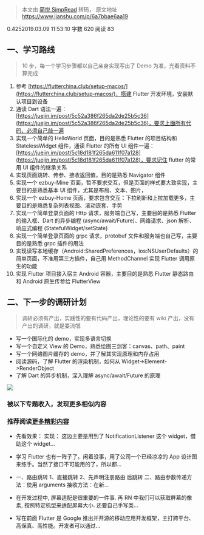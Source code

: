 > 本文由 [简悦 SimpRead](http://ksria.com/simpread/) 转码， 原文地址 https://www.jianshu.com/p/6a7bbae6aa19

0.4252019.03.09 11:53:10 字数 620 阅读 83

一、学习路线
------

> 10 步，每一个学习步骤都以自己亲身实现写出了 Demo 为准，光看资料不算完成

1.  参考 [https://flutterchina.club/setup-macos/](https://flutterchina.club/setup-macos/)，搭建 Flutter 开发环境，安装默认项目到设备
2.  通读 Dart 语法一遍：[https://juejin.im/post/5c52a386f265da2de25b5c36](https://juejin.im/post/5c52a386f265da2de25b5c36)，要求上面所有代码，必须自己敲一遍
3.  实现一个简单的 HelloWorld 页面，目的是熟悉 Flutter 的项目结构和 StatelessWidget 组件，通读 Flutter 的所有 UI 组件一遍：[https://juejin.im/post/5c18d181f265da611f07a128](https://juejin.im/post/5c18d181f265da611f07a128)，要求记住 flutter 的常用 UI 组件的继承关系
4.  实现页面跳转、传参、接收返回值，目的是熟悉 Navigator 组件
5.  实现一个 ezbuy-Mine 页面，暂不要求交互，但是页面的样式要大致实现，主要目的是熟悉基本 UI 组件，尤其是布局、文本、图片，
6.  实现一个 ezbuy-Home 页面，要求包含交互：下拉刷新和上拉加载更多，主要目的是熟悉复杂列表视图、滚动嵌套、手势
7.  实现一个简单登录页面的 Http 请求，服务端自己写，主要目的是熟悉 Flutter 的输入框、Dart 的异步编程 (async/await/Future)、网络请求、json 解析、响应式编程 (StatefulWidget/setState)
8.  实现一个简单登录页面的 grpc 请求，protobuf 文件和服务端也自己写，主要目的是熟悉 grpc 插件的用法
9.  实现读写本地缓存（Android:SharedPreferences，ios:NSUserDefaults）的简单页面，不准用第三方插件，自己用 MethodChannel 实现 Flutter 调用原生的功能
10.  实现 Flutter 项目接入宿主 Android 容器，主要目的是熟悉 Flutter 静态路由和 Android 原生传参给 FlutterView

二、下一步的调研计划
----------

> 调研必须有产出，实践性的要有代码产出，理论性的要有 wiki 产出，没有产出的调研，就是耍流氓

*   写一个国际化的 demo，实现多语言切换
*   写一个自定义 View 的 Demo，熟悉绘图三剑客：canvas、path、paint
*   写一个网络图片缓存的 demo，并了解其实现原理和内存占用
*   阅读源码，了解 Flutter 的渲染机制，如何从 Widget->Element->RenderObject
*   了解 Dart 的异步机制，深入理解 async/await/Future 的原理

[![](https://upload.jianshu.io/users/upload_avatars/1432234/01887fa87a37?imageMogr2/auto-orient/strip|imageView2/1/w/120/h/120/format/webp)](https://www.jianshu.com/u/5b37e90e81f7)

### 被以下专题收入，发现更多相似内容

### 推荐阅读[更多精彩内容](https://www.jianshu.com/)

*   先看效果： 实现： 这边主要是用到了 NotificationListener 这个 widget，借助这个 widget...
    
*   学习 Flutter 也有一阵子了。闲着没事，用了公司一个已经凉凉的 App 设计图来练手。当然了接口不可能用的了，所以都...
    
*   一、路由跳转 1、直接跳转 2、先声明注册路由 后跳转 二、路由参数传递方法：使用 arguments 接收方法：在新...
    
*   在开发过程中, 屏幕适配是很重要的一件事. 再 RN 中我们可以获取屏幕的像素, 按照特定机型来适配屏幕大小. 还要自己手写类...
    
*   写在前面 Flutter 是 Google 推出并开源的移动应用开发框架，主打跨平台、高保真、高性能。开发者可以通过...